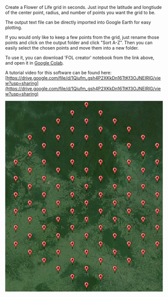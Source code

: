 Create a Flower of Life grid in seconds. Just input the latitude and longtiude of the center point, radius, and number of points you want the grid to be. 

The output text file can be directly imported into Google Earth for easy plotting.

If you would only like to keep a few points from the grid, just rename those points and click on the output folder and click "Sort A-Z". Then you can easily select the chosen points and move them into a new folder.

To use it, you can download 'FOL creator' notebook from the link above, and open it in [Google Colab](https://colab.research.google.com/).

A tutorial video for this software can be found here: [https://drive.google.com/file/d/1Qiufm_gsh4P2XKkDn16TtKf3OJNEIRlG/view?usp=sharing](https://drive.google.com/file/d/1Qiufm_gsh4P2XKkDn16TtKf3OJNEIRlG/view?usp=sharing)


![alt text](Example%20grid.png)
